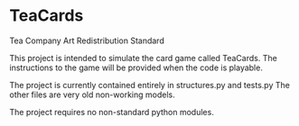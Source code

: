 # TeaCards
Tea Company Art Redistribution Standard

This project is intended to simulate the card game called TeaCards. The instructions to the game will be provided 
when the code is playable. 

The project is currently contained entirely in structures.py and tests.py
The other files are very old non-working models.

The project requires no non-standard python modules. 
